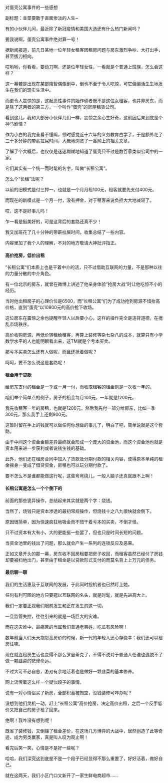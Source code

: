 对蛋壳公寓事件的一些感想

副标题：韭菜要敢于直面惨淡的人生~



有的小伙伴儿问，最近除了新冠疫情和美国大选还有什么热门新闻吗？

要我说啊，蛋壳公寓事件绝对算一号！

据新闻报道，前几日某地一位年轻女租客因租房问题与房东激烈争吵、大打出手，甚至拔刀相向。

哎哟哟，你看看，要动刀啊，还是位年轻女性，一看就是个普通上班族，怎么会这样？

这一幕若是出现在某部降智偶像剧中，倒也不至于令人吃惊，可它偏偏活生生地发生在我们的现实生活中。

而更令人震惊的是，这起恶性事件的始作俑者既不是这位女租客，也并非房东，而是除了这两者的第三方，一个叫作“蛋壳”的房屋租赁公司。



看到这儿，我和大部分小伙伴儿们一样，震惊之余心生好奇，这前因后果到底是个神马剧情？


作为小白的我完全看不懂啊，顿时感觉近十六年的义务教育白学了，于是额外花了三十多分钟的带薪拉屎时间，大概地浏览了一番网上的相关文章。

了解了个大概后，也仅仅是迷迷糊糊地知道了蛋壳只不过是数百家类似公司中的一家。

它们其实有一个统一而时髦的名字，叫做“长租公寓”。



怎么个“长租”法呢？

以前的旧模式是付三押一，也就是一个月月租100元，租客就要先支付400元。

而现在的新模式是一个月一付，没有押金，对于租客来说负担大大地减轻了。

哎，这不是好事儿吗！

乍一看是挺美好的，可是这背后的套路还真不少！

我又加班花了几十分钟的带薪拉屎时间，收集总结了一些内容。

内容里加了我个人的理解，不对的地方敬请大神批评指正。



#### 高价抢房，低价出租

“长租公寓“们本质上也是干着中介的活，只不过借助互联网的力量，不是那种以往的力量分散的中介角色。

有一位北京的房东，就曾在微博上讲述了他亲身体验”抢房大战“时让他吃惊不小的经历。

当时他出租房子的心理价位是6500，而”长租公寓“们为了成功抢到房源不惜抬高价格，直到”蛋壳“以10800元的高价抢下收场。

这位房东在震惊之余也提醒年轻人以后要小心，这样的操作完全是违背道德，在搅乱市场秩序。



高价收购房源，再低价转租给租客，再算上装修等杂七杂八的成本，就算只有小学数学水平的人也能明眼看出来，这TM就是个亏本买卖。

那亏本买卖怎么还有人做呢，而且还抢着做呢？

呵呵，要不怎么说这是套路呢！



#### 租金用于贷款

给房东支付的租金是一季或一月一付，而收取租客的租金则是一次收一年的。

咱们举个简单点的例子，房子的租金每月100元，一年就是1200元。

我先收租客一年的房租，也就是1200元，然后我先付一部分给房东，比如一季300元，那么我手上还剩900元。

这暂时留在手上的钱就可以做任何你想做的事儿了，明白了吧，简单说就是这个套路。

由于中间这个资金金额差异最终就会形成一个庞大的资金池，而这个资金池也就是资本用来进一步获利或者说钱生钱的基础。



此外，他们还在租房合同中加入了货款及分期付款的相关内容，使得原本单纯的租金摇身一变成了借贷资金，房租也可以玩分期付款了。

要不怎么不是谁都能做这行呢，这些弯弯绕儿，一般人脑子还真就跟不上啊！



#### 长租公寓是怎么一个个倒下的

前面的那些诡异操作，总结起来其实就是两个字：烧钱。

当然了，烧钱只是资本渗透的最初常规操作，但烧钱十之八九很快就会倒下。

原因很简单，因为快速疯狂地吸金而不惜干着亏本的买卖，不倒才怪。

只不过资本有大有小，大的更能挺一些罢了，但也只是时间长短的问题。

当资金池里的钱出了问题，那么就会产生一系列的连锁反应及恶果。

正如文章开头的那一幕，房东收不回房租要把房子收回，而租客虽然已经付了房钱却要被扫地出门，甚至由于租金是以贷款形式支付的而莫名背上上万元的债务。



#### 最后聊一聊

我们的生活惠及于互联网的发展，于此同时投机者也已然盯上她。

任何有利可图的地方只要冠以互联网的名头，就是时髦，就是先进高大上。

我们一定要正视我们眼前发生和正在发生的这一切。

一旦监管失控，往往引来的就是一场巨大的灾难。

而在这灾难中，最痛苦的当属我们普通老百姓，吃瓜有风险啊！



数年前当人们天天抱怨高房价的时候，新一代的年轻人还心存侥幸：我们还可以租房住嘛。

现在就连租房生活也变得不那么罗曼蒂克了，不得不说对于普通人任谁也逃脱不了做一颗韭菜的悲惨命运。

不过大可不必自悲，游刃有余地活着也是做好一颗韭菜的基本修养。



网上流传着这么样一个疑似段子的事情。

说有一对小情侣买了新房，全部积蓄被掏空，没钱装修可咋办呢？

没想到他们灵机一动，赶上“长租公寓”高价抢房，决定高价出租，之后一个反手低价又把自己的房子租了回来。

绝啊！我咋没有想到呢！

既省了装修钱，又倒赚了租金差价，在这场几方博弈的大战中，居然创造了此等奇迹、成为另类赢家，真是叫人叹为观止啊！

看完后笑一笑，心情是不是好一些呢？

哈哈，我们深究这到底是不是一个段子已经显得不那么重要了，好好活着，做好自己。

就在这两天，我们小区门口又新开了一家生鲜电商超市......